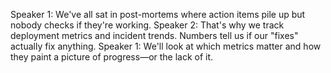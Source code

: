 Speaker 1: We've all sat in post-mortems where action items pile up but nobody checks if they're working.
Speaker 2: That's why we track deployment metrics and incident trends. Numbers tell us if our "fixes" actually fix anything.
Speaker 1: We'll look at which metrics matter and how they paint a picture of progress—or the lack of it.
